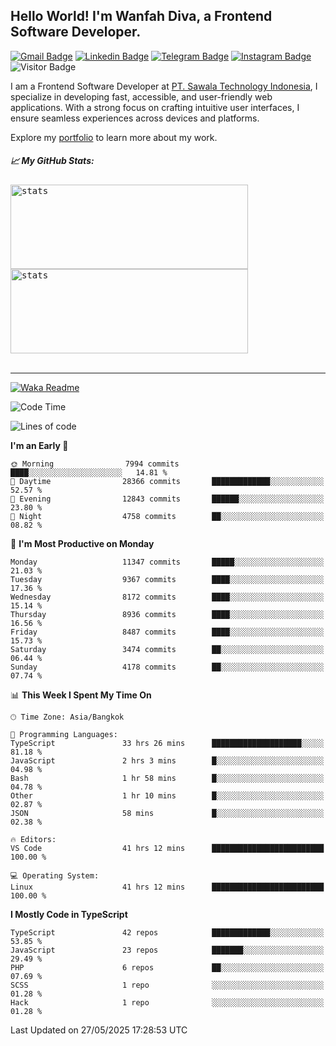 ## Hello World! I'm Wanfah Diva, a Frontend Software Developer.

[![Gmail Badge](https://img.shields.io/badge/-Gmail-white?style=plastic&logo=Gmail&link=mailto:aditputrafirmansyah@gmail.com)](mailto:wanfahdivaa@gmail.com)
[![Linkedin Badge](https://img.shields.io/badge/-LinkedIn-blue?style=plastic&logo=Linkedin&link=https://www.linkedin.com/in/aditputrafirmansyah/)](https://www.linkedin.com/in/wanfahdiva/)
[![Telegram Badge](https://img.shields.io/badge/-Telegram-blue?style=plastic&logo=telegram&link=https://t.me/Adithya_13)](https://t.me/wanfahdiva)
[![Instagram Badge](https://img.shields.io/badge/-Instagram-white?style=plastic&logo=instagram&link=https://www.instagram.com/adithya_firmansyahputra/)](https://www.instagram.com/wnfhdva/)
![Visitor Badge](https://visitor-badge.laobi.icu/badge?page_id=wanfahdiva.wanfahdiva)

<p>
I am a Frontend Software Developer at <a href="https://sawala/tech" target="_blank">PT. Sawala Technology Indonesia</a>, I specialize in developing fast, accessible, and user-friendly web applications. With a strong focus on crafting intuitive user interfaces, I ensure seamless experiences across devices and platforms.

Explore my <a href="http://wanfahdiva-com.vercel.app/" target="_blank">portfolio</a> to learn more about my work.
</p>

<h5 align="left">
  
📈 **My GitHub Stats:**

</h5>

<div align="left">
<kbd>
  <img height="135em" width="380em" alt="stats" src="https://github-readme-stats-salesp07.vercel.app/api?username=wanfahdiva&count_private=true&show_icons=true&theme=react&rank_icon=github&border_radius=10&hide_title=true"></kbd>
</kbd>
<kbd>
    <img height="135em" width="380em" alt="stats" src="https://github-readme-activity-graph.vercel.app/graph?username=wanfahdiva&theme=react&hide_title=true"></kbd>
</div>

<br />

---

[![Waka Readme](https://github.com/wanfahdiva/wanfahdiva/actions/workflows/waka.yml/badge.svg)](https://github.com/wanfahdiva/wanfahdiva/actions/workflows/waka.yml)

<!--START_SECTION:waka-->
![Code Time](http://img.shields.io/badge/Code%20Time-2%2C027%20hrs%203%20mins-blue)

![Lines of code](https://img.shields.io/badge/From%20Hello%20World%20I%27ve%20Written-23.6%20million%20lines%20of%20code-blue)

**I'm an Early 🐤** 

```text
🌞 Morning                7994 commits        ████░░░░░░░░░░░░░░░░░░░░░   14.81 % 
🌆 Daytime                28366 commits       █████████████░░░░░░░░░░░░   52.57 % 
🌃 Evening                12843 commits       ██████░░░░░░░░░░░░░░░░░░░   23.80 % 
🌙 Night                  4758 commits        ██░░░░░░░░░░░░░░░░░░░░░░░   08.82 % 
```
📅 **I'm Most Productive on Monday** 

```text
Monday                   11347 commits       █████░░░░░░░░░░░░░░░░░░░░   21.03 % 
Tuesday                  9367 commits        ████░░░░░░░░░░░░░░░░░░░░░   17.36 % 
Wednesday                8172 commits        ████░░░░░░░░░░░░░░░░░░░░░   15.14 % 
Thursday                 8936 commits        ████░░░░░░░░░░░░░░░░░░░░░   16.56 % 
Friday                   8487 commits        ████░░░░░░░░░░░░░░░░░░░░░   15.73 % 
Saturday                 3474 commits        ██░░░░░░░░░░░░░░░░░░░░░░░   06.44 % 
Sunday                   4178 commits        ██░░░░░░░░░░░░░░░░░░░░░░░   07.74 % 
```


📊 **This Week I Spent My Time On** 

```text
🕑︎ Time Zone: Asia/Bangkok

💬 Programming Languages: 
TypeScript               33 hrs 26 mins      ████████████████████░░░░░   81.18 % 
JavaScript               2 hrs 3 mins        █░░░░░░░░░░░░░░░░░░░░░░░░   04.98 % 
Bash                     1 hr 58 mins        █░░░░░░░░░░░░░░░░░░░░░░░░   04.78 % 
Other                    1 hr 10 mins        █░░░░░░░░░░░░░░░░░░░░░░░░   02.87 % 
JSON                     58 mins             █░░░░░░░░░░░░░░░░░░░░░░░░   02.38 % 

🔥 Editors: 
VS Code                  41 hrs 12 mins      █████████████████████████   100.00 % 

💻 Operating System: 
Linux                    41 hrs 12 mins      █████████████████████████   100.00 % 
```

**I Mostly Code in TypeScript** 

```text
TypeScript               42 repos            █████████████░░░░░░░░░░░░   53.85 % 
JavaScript               23 repos            ███████░░░░░░░░░░░░░░░░░░   29.49 % 
PHP                      6 repos             ██░░░░░░░░░░░░░░░░░░░░░░░   07.69 % 
SCSS                     1 repo              ░░░░░░░░░░░░░░░░░░░░░░░░░   01.28 % 
Hack                     1 repo              ░░░░░░░░░░░░░░░░░░░░░░░░░   01.28 % 
```




 Last Updated on 27/05/2025 17:28:53 UTC
<!--END_SECTION:waka-->
